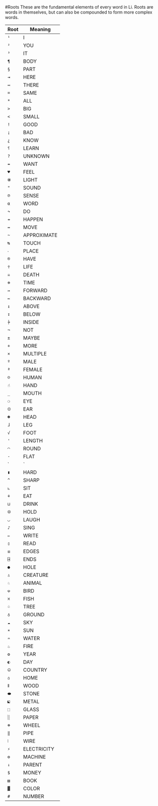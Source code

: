 #Roots
These are the fundamental elements of every word in Li. Roots are words in themselves, but can also be compounded to form more complex words.

Root|Meaning
---|---
`¹`|I
`²`|YOU
`³`|IT
`¶`|BODY
`§`|PART
`⇥`|HERE
`↤`|THERE
`=`|SAME
`*`|ALL
`>`|BIG
`<`|SMALL
`!`|GOOD
`¡`|BAD
`¿`|KNOW
`⸮`|LEARN
`?`|UNKNOWN
`⇴`|WANT
`♥`|FEEL
`⦿`|LIGHT
`"`|SOUND
`℗`|SENSE
`α`|WORD
`↷`|DO
`⇸`|HAPPEN
`↭`|MOVE
`~`|APPROXIMATE
`↹`|TOUCH
`‧`|PLACE
`®`|HAVE
`☥`|LIFE
`☠`|DEATH
`⊕`|TIME
`↣`|FORWARD
`↢`|BACKWARD
`↥`|ABOVE
`↧`|BELOW
`⍆`|INSIDE
`¬`|NOT
`±`|MAYBE
`+`|MORE
`×`|MULTIPLE
`º`|MALE
`ª`|FEMALE
`☺`|HUMAN
`☝`|HAND
`_`|MOUTH
`⚆`|EYE
`⦷`|EAR
`☻`|HEAD
`ɺ`|LEG
`√`|FOOT
`'`|LENGTH
`◠`|ROUND
`-`|FLAT
`|`|STRAIGHT
`▮`|HARD
`^`|SHARP
`⦜`|SIT
`⚘`|EAT
`⊔`|DRINK
`⦾`|HOLD
`◡`|LAUGH
`♪`|SING
`✏`|WRITE
`▯`|READ
`⧈`|EDGES
`⍈`|ENDS
`●`|HOLE
`♙`|CREATURE
`♘`|ANIMAL
`☫`|BIRD
`♓`|FISH
`♧`|TREE
`♁`|GROUND
`☁`|SKY
`☀`|SUN
`♒`|WATER
`♨`|FIRE
`❂`|YEAR
`◐`|DAY
`⦹`|COUNTRY
`⌂`|HOME
`⦀`|WOOD
`⬬`|STONE
`⬕`|METAL
`⬚`|GLASS
`░`|PAPER
`☸`|WHEEL
`‖`|PIPE
`⦚`|WIRE
`⚡`|ELECTRICITY
`⚙`|MACHINE
`⇓`|PARENT
`$`|MONEY
`▤`|BOOK
`▓`|COLOR
`#`|NUMBER
